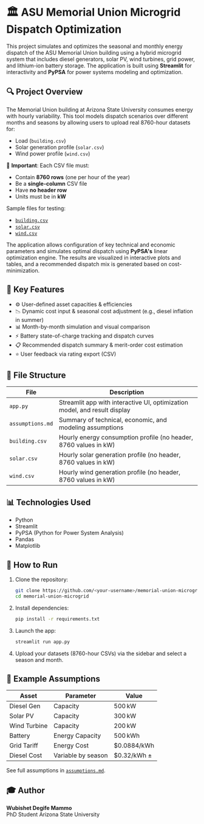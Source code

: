 
# 🏛️ ASU Memorial Union Microgrid Dispatch Optimization

This project simulates and optimizes the seasonal and monthly energy dispatch of the ASU Memorial Union building using a hybrid microgrid system that includes diesel generators, solar PV, wind turbines, grid power, and lithium-ion battery storage. The application is built using **Streamlit** for interactivity and **PyPSA** for power systems modeling and optimization.

## 🔍 Project Overview

The Memorial Union building at Arizona State University consumes energy with hourly variability. This tool models dispatch scenarios over different months and seasons by allowing users to upload real 8760-hour datasets for:
- Load (`building.csv`)
- Solar generation profile (`solar.csv`)
- Wind power profile (`wind.csv`)

📌 **Important**: Each CSV file must:
- Contain **8760 rows** (one per hour of the year)
- Be a **single-column** CSV file
- Have **no header row**
- Units must be in **kW**

Sample files for testing:
- [`building.csv`](./building.csv)
- [`solar.csv`](./solar.csv)
- [`wind.csv`](./wind.csv)

The application allows configuration of key technical and economic parameters and simulates optimal dispatch using **PyPSA's** linear optimization engine. The results are visualized in interactive plots and tables, and a recommended dispatch mix is generated based on cost-minimization.

## 🧠 Key Features

- ⚙️ User-defined asset capacities & efficiencies
- 📉 Dynamic cost input & seasonal cost adjustment (e.g., diesel inflation in summer)
- 📊 Month-by-month simulation and visual comparison
- ⚡ Battery state-of-charge tracking and dispatch curves
- 📋 Recommended dispatch summary & merit-order cost estimation
- ⭐ User feedback via rating export (CSV)

## 📁 File Structure

| File               | Description                                                                 |
|--------------------|-----------------------------------------------------------------------------|
| `app.py`           | Streamlit app with interactive UI, optimization model, and result display   |
| `assumptions.md`   | Summary of technical, economic, and modeling assumptions                    |
| `building.csv`     | Hourly energy consumption profile (no header, 8760 values in kW)            |
| `solar.csv`        | Hourly solar generation profile (no header, 8760 values in kW)              |
| `wind.csv`         | Hourly wind generation profile (no header, 8760 values in kW)               |

## 📊 Technologies Used

- Python  
- Streamlit  
- PyPSA (Python for Power System Analysis)  
- Pandas  
- Matplotlib  

## 🧪 How to Run

1. Clone the repository:
   ```bash
   git clone https://github.com/<your-username>/memorial-union-microgrid.git
   cd memorial-union-microgrid
   ```

2. Install dependencies:
   ```bash
   pip install -r requirements.txt
   ```

3. Launch the app:
   ```bash
   streamlit run app.py
   ```

4. Upload your datasets (8760-hour CSVs) via the sidebar and select a season and month.

## 📝 Example Assumptions

| Asset           | Parameter           | Value        |
|----------------|---------------------|--------------|
| Diesel Gen      | Capacity             | 500 kW        |
| Solar PV        | Capacity             | 300 kW        |
| Wind Turbine    | Capacity             | 200 kW        |
| Battery         | Energy Capacity      | 500 kWh       |
| Grid Tariff     | Energy Cost          | $0.0884/kWh   |
| Diesel Cost     | Variable by season   | $0.32/kWh ±   |

See full assumptions in [`assumptions.md`](./assumptions.md).

## 🎓 Author

**Wubishet Degife Mammo**  
PhD Student 
Arizona State University
